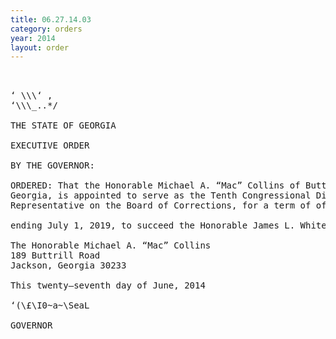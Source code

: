 ```yaml
---
title: 06.27.14.03
category: orders
year: 2014
layout: order
---
```


<pre>   

‘ \\\‘ ,
‘\\\_..*/

THE STATE OF GEORGIA

EXECUTIVE ORDER

BY THE GOVERNOR:

ORDERED: That the Honorable Michael A. “Mac” Collins of Butts County,
Georgia, is appointed to serve as the Tenth Congressional District
Representative on the Board of Corrections, for a term of office

ending July 1, 2019, to succeed the Honorable James L. Whitehead.

The Honorable Michael A. “Mac” Collins
189 Buttrill Road
Jackson, Georgia 30233

This twenty—seventh day of June, 2014

‘(\£\I0~a~\SeaL

GOVERNOR

</pre>
